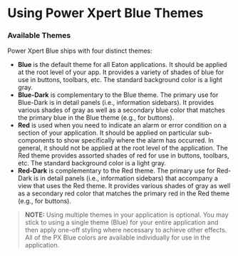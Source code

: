 # Using Power Xpert Blue Themes

### Available Themes

Power Xpert Blue ships with four distinct themes:

- **Blue** is the default theme for all Eaton applications. It should be applied at the root level of your app. It provides a variety of shades of blue for use in buttons, toolbars, etc. The standard background color is a light gray.
- **Blue-Dark** is complementary to the Blue theme. The primary use for Blue-Dark is in detail panels (i.e., information sidebars). It provides various shades of gray as well as a secondary blue color that matches the primary blue in the Blue theme (e.g., for buttons).
- **Red** is used when you need to indicate an alarm or error condition on a section of your application. It should be applied on particular sub-components to show specifically where the alarm has occurred. In general, it should not be applied at the root level of the application. The Red theme provides assorted shades of red for use in buttons, toolbars, etc. The standard background color is a light gray.
- **Red-Dark** is complementary to the Red theme. The primary use for Red-Dark is in detail panels (i.e., information sidebars) that accompany a view that uses the Red theme. It provides various shades of gray as well as a secondary red color that matches the primary red in the Red theme (e.g., for buttons).

> **NOTE:** Using multiple themes in your application is optional. You may stick to using a single theme (Blue) for your entire application and then apply one-off styling where necessary to achieve other effects. All of the PX Blue colors are available individually for use in the application.